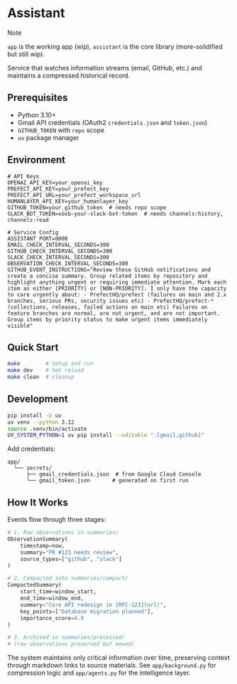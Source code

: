 # Assistant

> [!NOTE]
>
> `app` is the working app (wip), `assistant` is the core library (more-solidified but still wip).

Service that watches information streams (email, GitHub, etc.) and maintains a compressed historical record.

## Prerequisites

- Python 3.10+
- Gmail API credentials (OAuth2 `credentials.json` and `token.json`)
- `GITHUB_TOKEN` with `repo` scope
- `uv` package manager

## Environment

```env
# API Keys
OPENAI_API_KEY=your_openai_key
PREFECT_API_KEY=your_prefect_key
PREFECT_API_URL=your_prefect_workspace_url
HUMANLAYER_API_KEY=your_humanlayer_key
GITHUB_TOKEN=your_github_token  # needs repo scope
SLACK_BOT_TOKEN=xoxb-your-slack-bot-token  # needs channels:history, channels:read

# Service Config
ASSISTANT_PORT=8000
EMAIL_CHECK_INTERVAL_SECONDS=300
GITHUB_CHECK_INTERVAL_SECONDS=300
SLACK_CHECK_INTERVAL_SECONDS=300
OBSERVATION_CHECK_INTERVAL_SECONDS=300
GITHUB_EVENT_INSTRUCTIONS="Review these GitHub notifications and create a concise summary. Group related items by repository and highlight anything urgent or requiring immediate attention. Mark each item as either [PRIORITY] or [NON-PRIORITY]. I only have the capacity to care urgently about: - PrefectHQ/prefect (failures on main and 2.x branches, serious PRs, security issues etc) - PrefectHQ/prefect-* (collections, releases, failed actions on main etc) Failures on feature branches are normal, are not urgent, and are not important. Group items by priority status to make urgent items immediately visible"
```

## Quick Start

```bash
make        # setup and run
make dev    # hot reload
make clean  # cleanup
```

## Development

```bash
pip install -U uv
uv venv --python 3.12
source .venv/bin/activate
UV_SYSTEM_PYTHON=1 uv pip install --editable ".[gmail,github]"
```

Add credentials:

```
app/
  └── secrets/
      ├── gmail_credentials.json  # from Google Cloud Console
      └── gmail_token.json       # generated on first run
```

## How It Works

Events flow through three stages:

```python
# 1. Raw observations in summaries/
ObservationSummary(
    timestamp=now,
    summary="PR #123 needs review",
    source_types=["github", "slack"]
)

# 2. Compacted into summaries/compact/
CompactedSummary(
    start_time=window_start,
    end_time=window_end,
    summary="Core API redesign in [RFC-123](url)",
    key_points=["Database migration planned"],
    importance_score=0.9
)

# 3. Archived in summaries/processed/
# (raw observations preserved but moved)
```

The system maintains only critical information over time, preserving context through markdown links to source materials. See `app/background.py` for compression logic and `app/agents.py` for the intelligence layer.
